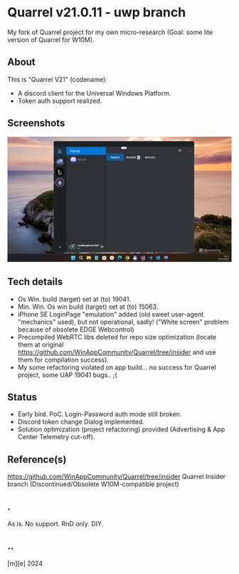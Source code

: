 # Quarrel v21.0.11 - uwp branch
My fork of Quarrel project for my own micro-research (Goal: some lite version of Quarrel for W10M).

## About
This is "Quarrel V21" (codename):
- A discord client for the Universal Windows Platform.  
- Token auth support realized.

## Screenshots
![image](/Images/screenshot.png)


## Tech details
- Os Win. build (target) set at (to) 19041.
- Min. Win. Os win build (target) set at (to) 15063.
- iPhone SE LoginPage "emulation" added (old sweet user-agent "mechanics" used), but not operational, sadly! ("White screen" problem because of obsolete EDGE Webcontrol) 
- Precompiled WebRTC libs deleted for repo size optimization (locate them at original https://github.com/WinAppCommunity/Quarrel/tree/insider and use them for compilation success).
- My some refactoring violated on app build... no success for Quarrel project, some UAP 19041 bugs.. ;( 

## Status
- Early bird. PoC. Login-Password auth mode still broken.
- Discord token change Dialog implemented. 
- Solution optimization (project refactoring) provided (Advertising & App Center Telemetry cut-off).

## Reference(s)
https://github.com/WinAppCommunity/Quarrel/tree/insider Quarrel Insider branch (Discontinued/Obsolete W10M-compatible project)

## .
As is. No support. RnD only. DIY.

## ..
[m][e] 2024
